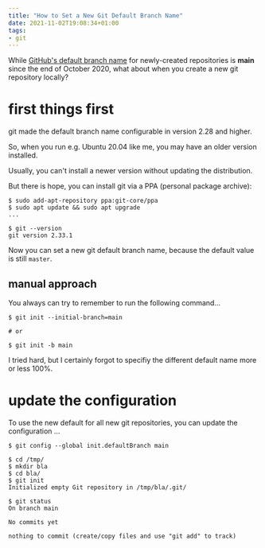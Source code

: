 ```yaml
---
title: "How to Set a New Git Default Branch Name"
date: 2021-11-02T19:08:34+01:00
tags:
- git
---
```


While [GitHub's default branch name](https://github.blog/changelog/2020-10-01-the-default-branch-for-newly-created-repositories-is-now-main/)
for newly-created repositories is **main** since the end of October 2020,
what about when you create a new git repository locally?

# first things first

git made the default branch name configurable in version 2.28 and higher.

So, when you run e.g. Ubuntu 20.04 like me,
you may have an older version installed.

Usually, you can't install a newer version without updating the distribution.

But there is hope,
you can install git via a PPA (personal package archive):

```
$ sudo add-apt-repository ppa:git-core/ppa
$ sudo apt update && sudo apt upgrade
...

$ git --version
git version 2.33.1
```

Now you can set a new git default branch name,
because the default value is still `master`.

## manual approach

You always can try to remember to run the following command...

```
$ git init --initial-branch=main

# or

$ git init -b main
```

I tried hard, but I certainly forgot to specifiy the different default name more or less 100%.

# update the configuration

To use the new default for all new git repositories,
you can update the configuration ...

```
$ git config --global init.defaultBranch main
```

```
$ cd /tmp/
$ mkdir bla
$ cd bla/
$ git init
Initialized empty Git repository in /tmp/bla/.git/

$ git status
On branch main

No commits yet

nothing to commit (create/copy files and use "git add" to track)
```
